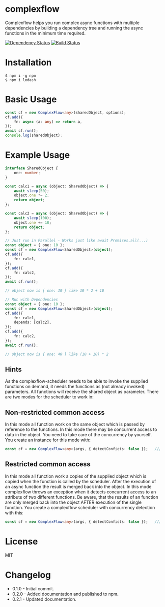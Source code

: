 <h1 align="left" style="font-size:28px">
  complexflow
</h1>

Complexflow helps you run complex async functions with multiple dependencies by building a dependency tree and running the async functions in the minimum time required. 

[![Dependency Status](https://david-dm.org/mikro-orm/mikro-orm.svg)](https://david-dm.org/speckm/complexflow)
[![Build Status](https://github.com/mikro-orm/mikro-orm/workflows/tests/badge.svg?branch=master)](https://github.com/speckm/complexflow/actions?workflow=test)

# Installation

```shell
$ npm i -g npm
$ npm i lodash
```

# Basic Usage

```typescript
const cf = new ComplexFlow<any>(sharedObject, options);
cf.add({
    fn: async (a: any) => return a,
});
await cf.run();
console.log(sharedObject);
```

# Example Usage

```typescript
interface SharedObject {
    one: number;
}

const calc1 = async (object: SharedObject) => {
    await sleep(50);
    object.one *= 2;
    return object;
};

const calc2 = async (object: SharedObject) => {
    await sleep(100);
    object.one += 10;
    return object;
};

// Just run in Parallel - Works just like await Promises.all(...)
const object = { one: 10 };
const cf = new ComplexFlow<SharedObject>(object);
cf.add({
    fn: calc1,
});
cf.add({
    fn: calc2,
});
await cf.run();

// object now is { one: 30 } like 10 * 2 + 10

// Run with Dependencies
const object = { one: 10 };
const cf = new ComplexFlow<SharedObject>(object);
cf.add({
    fn: calc1,
    depends: [calc2],
});
cf.add({
    fn: calc2,
});
await cf.run();

// object now is { one: 40 } like (10 + 10) * 2
```

## Hints

As the complexflow-scheduler needs to be able to invoke the supplied functions on demand, it needs the functions as (not already invoked) parameters. All functions will receive the shared object as parameter. There are two modes for the scheduler to work in:

## Non-restricted common access
In this mode all function work on the same object which is passed by reference to the functions. In this mode there may be concurrent access to data in the object. You need to take care of the concurrency by yourself. You create an instance for this mode with:

```typescript
const cf = new ComplexFlow<any>(args, { detectConficts: false });   /// false is default
```

## Restricted common access
In this mode all function work a copies of the supplied object which is copied when the function is called by the scheduler. After the execution of an async function the result is merged back into the object. In this mode complexflow throws an exception when it detects concurrent access to an attribute of two different functions. Be aware, that the results of an function are only merged back into the object AFTER execution of the single function. You create a complexflow scheduler with concurrency detection with this:

```typescript
const cf = new ComplexFlow<any>(args, { detectConficts: false });   /// false is default
```

# License

MIT

# Changelog

* 0.1.0 - Initial commit.
* 0.2.0 - Added documentation and published to npm.
* 0.2.1 - Updated documentation.